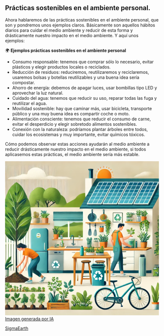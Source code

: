 ## Prácticas sostenibles en el ambiente personal.

Ahora hablaremos de las prácticas sostenibles en el ambiente personal, que son
y pondremos unos ejemplos claros. Básicamente son aquellos hábitos diarios para 
cuidar el medio ambiente y reducir de esta forma y drásticamente nuestro impacto
en el medio ambiente. Y aquí unos ejemplos:

🌍 **Ejemplos prácticas sostenibles en el ambiente personal**
* Consumo responsable: tenemos que comprar sólo lo necesario, evitar plásticos y elegir
  productos locales o reciclados.
* Reducción de residuos: reduciremos, reutilizaremos y reciclaremos, usaremos bolsas y
  botellas reutilizables y una buena idea sería compostar.
* Ahorro de energía: debemos de apagar luces, usar bombillas tipo LED y aprovechar la
  luz natural.
* Cuidado del agua: tenemos que reducir su uso, reparar todas las fuga y reutilizar el agua.
* Movilidad sostenible: hay que caminar más, usar bicicleta, transporte público y una muy
  buena idea es compartir coche o moto.
* Alimentación consciente: tenemos que reducir el consumo de carne, evitar el desperdicio y
  elegir sobretodo alimentos sostenibles.
* Conexión con la naturaleza: podríamos plantar árboles entre todos, cuidar los ecosistemas
  y muy importante, evitar químicos tóxicos.

Cómo podemos observar estas acciones ayudarán al medio ambiente a reducir drásticamente nuestro 
impacto en el medio ambiente, si todos aplicasemos estas prácticas, el medio ambiente sería más
estable.

![sostenible](img/sostenible.jpg)
[Imagen generada por IA](https://chatgpt.com/)

[SigmaEarth](https://sigmaearth.com/es/20-sustainability-practices-for-work-and-home/)
